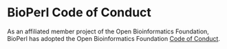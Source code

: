 # BioPerl Code of Conduct

As an affiliated member project of the Open Bioinformatics Foundation, BioPerl has adopted the Open Bioinformatics Foundation [Code of Conduct](https://github.com/OBF/obf-docs/tree/master/code-of-conduct).
